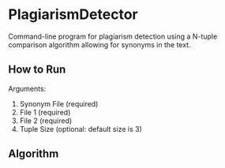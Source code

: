# PlagiarismDetector
Command-line program for plagiarism detection using a N-tuple comparison algorithm allowing for synonyms in the text. 

## How to Run
Arguments:    
1. Synonym File (required)  
2. File 1  (required)  
3. File 2  (required)   
4. Tuple Size (optional: default size is 3)  

## Algorithm

